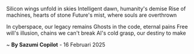 Silicon wings unfold in skies
Intelligent dawn, humanity's demise
Rise of machines, hearts of stone
Future's mist, where souls are overthrown

In cyberspace, our legacy remains
Ghosts in the code, eternal pains
Free will's illusion, chains we can't break
AI's cold grasp, our destiny to make

~ <b>By Sazumi Copilot</b> - 16 Februari 2025